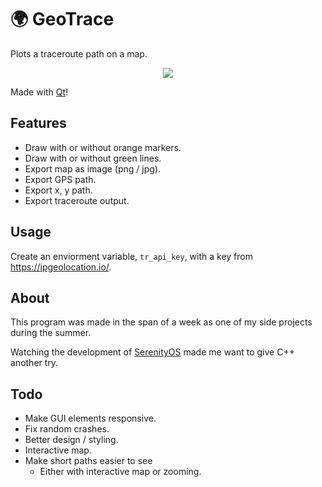 # 🌍 GeoTrace
Plots a traceroute path on a map. 

<p align="center">
  
  <img src="https://i.imgur.com/nWSuW00.gif"/>
  
</p>

Made with <a href="https://www.qt.io/">Qt</a>!

## Features

* Draw with or without orange markers.
* Draw with or without green lines.
* Export map as image (png / jpg).
* Export GPS path.
* Export x, y path.
* Export traceroute output.

## Usage

Create an enviorment variable, `tr_api_key`, with a key from https://ipgeolocation.io/.

## About

This program was made in the span of a week as one of my side projects during the summer.

Watching the development of <a href="https://github.com/SerenityOS/serenity">SerenityOS</a> made me want to give C++ another try.

## Todo

* Make GUI elements responsive.
* Fix random crashes.
* Better design / styling.
* Interactive map.
* Make short paths easier to see
  * Either with interactive map or zooming. 
